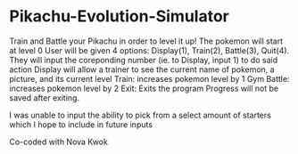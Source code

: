 # Pikachu-Evolution-Simulator
Train and Battle your Pikachu in order to level it up!
The pokemon will start at level 0
User will be given 4 options: Display(1), Train(2), Battle(3), Quit(4).
They will input the coreponding number (ie. to Display, input 1) to do said action
Display will allow a trainer to see the current name of pokemon, a picture, and its current level
Train: increases pokemon level by 1
Gym Battle: increases pokemon level by 2
Exit: Exits the program
Progress will not be saved after exiting.

I was unable to input the ability to pick from a select amount of starters which I hope to include in future inputs

Co-coded with Nova Kwok
